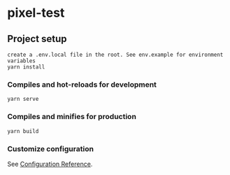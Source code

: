 # pixel-test

## Project setup
```
create a .env.local file in the root. See env.example for environment variables
yarn install
```

### Compiles and hot-reloads for development
```
yarn serve
```

### Compiles and minifies for production
```
yarn build
```

### Customize configuration
See [Configuration Reference](https://cli.vuejs.org/config/).
